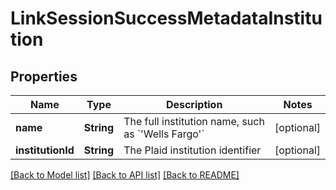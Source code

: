 # LinkSessionSuccessMetadataInstitution

## Properties
Name | Type | Description | Notes
------------ | ------------- | ------------- | -------------
**name** | **String** | The full institution name, such as &#x60;&#39;Wells Fargo&#39;&#x60; | [optional] 
**institutionId** | **String** | The Plaid institution identifier | [optional] 

[[Back to Model list]](../README.md#documentation-for-models) [[Back to API list]](../README.md#documentation-for-api-endpoints) [[Back to README]](../README.md)


